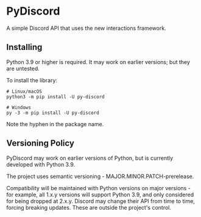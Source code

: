 # PyDiscord

A simple Discord API that uses the new interactions framework. 

## Installing

Python 3.9 or higher is required. It may work on earlier versions; but they are untested.

To install the library:

``` 
# Linux/macOS
python3 -m pip install -U py-discord

# Windows
py -3 -m pip install -U py-discord
```

Note the hyphen in the package name.


## Versioning Policy

PyDiscord may work on earlier versions of Python, but is currently developed with Python 3.9. 

The project uses semantic versioning - MAJOR.MINOR.PATCH-prerelease. 

Compatibility will be maintained with Python versions on major versions - for example, all 1.x.y versions will 
support Python 3.9, and only considered for being dropped at 2.x.y. Discord may change their API from time to time, forcing breaking updates. These are outside the project's control.